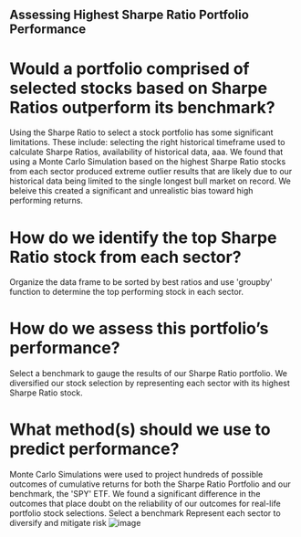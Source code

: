 ## Assessing Highest Sharpe Ratio Portfolio Performance
# Would a portfolio comprised of selected stocks based on Sharpe Ratios outperform its benchmark?
Using the Sharpe Ratio to select a stock portfolio has some significant limitations. These include: selecting the right historical timeframe used to calculate Sharpe Ratios, availability of historical data, aaa. We found that using a Monte Carlo Simulation based on the highest Sharpe Ratio stocks from each sector produced extreme outlier results that are likely due to our historical data being limited to the single longest bull market on record. We beleive this created a significant and unrealistic bias toward high performing returns.

# How do we identify the top Sharpe Ratio stock from each sector?
Organize the data frame to be sorted by best ratios and use 'groupby' function to determine the top performing stock in each sector.

# How do we assess this portfolio’s performance?
Select a benchmark to gauge the results of our Sharpe Ratio portfolio. We diversified our stock selection by representing each sector with its highest Sharpe Ratio stock.

# What method(s) should we use to predict performance?
Monte Carlo Simulations were used to project hundreds of possible outcomes of cumulative returns for both the Sharpe Ratio Portfolio and our benchmark, the 'SPY' ETF. We found a significant difference in the outcomes that place doubt on the reliability of our outcomes for real-life portfolio stock selections.
  Select a benchmark
Represent each sector to diversify and mitigate risk
![image](https://github.com/sdholmstrom/Project-1---Team-1/assets/129110856/5e06cf95-a37f-4eb6-8c28-13848b7b63d0)

